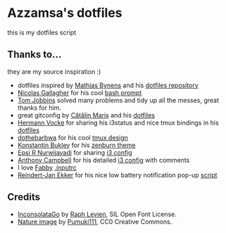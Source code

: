 # Azzamsa's dotfiles

this is my dotfiles script

## Thanks to...

they are my source inspiration :)

* dotfiles inspired by [Mathias Bynens](https://github.com/mathiasbynens) and his [dotfiles repository](https://github.com/mathiasbynens/dotfiles)
* [Nicolas Gallagher](http://nicolasgallagher.com/) for his cool [bash prompt](https://github.com/necolas/dotfiles)
* [Tom Jobbins](https://github.com/TheBloke) solved many problems and tidy up all the messes, great thanks for him.
* great gitconfig by [Cătălin Mariș](https://github.com/alrra) and his [dotfiles](https://github.com/alrra/dotfiles/blob/master/src/git/gitconfig)
* [Hermann Vocke](http://hamvocke.com/) for sharing his i3status and nice tmux bindings in his [dotfiles](https://github.com/hamvocke/dotfiles)
* [dothebarbwa](https://www.reddit.com/user/dothebarbwa) for his cool [tmux design](https://www.reddit.com/r/unixporn/comments/3cn5gi/tmux_is_my_wm_on_os_x/)
* [Konstantin Bukley](http://madundead.rocks/) for his [zenburn theme](https://gist.github.com/madundead/4148605)
* [Epsi R Nurwijayadi](http://epsi-rns.github.io) for sharing [i3 config](https://github.com/epsi-rns/dotfiles)
* [Anthony Campbell](http://acampbell.uk/) for his detailed [i3 config](http://www.acampbell.org.uk/linux/i3.html) with comments
* I love [Fabby](https://askubuntu.com/users/344926/fabby) [.inputrc](https://askubuntu.com/questions/280327/how-to-make-terminal-autocomplete-when-there-are-several-files-directory)
* [Reindert-Jan Ekker](http://www.rjekker.nl/) for his nice low battery notification pop-up  [script](https://github.com/rjekker/i3-battery-popup)

## Credits

- [InconsolataGo](http://levien.com/type/myfonts/inconsolata/) by [Raph Levien](http://levien.com), SIL Open Font License.
- [Nature image](https://pixabay.com/en/light-sunset-nature-spikes-1939673/) by [Pumuki111](https://pixabay.com/en/users/Pumuki111-4142691/), CC0 Creative Commons.
